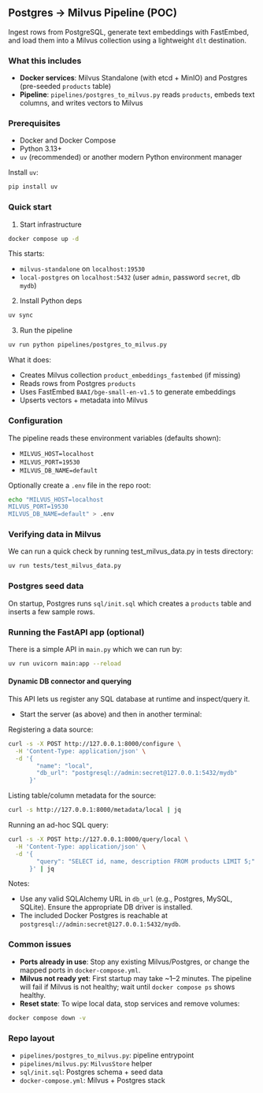 ## Postgres → Milvus Pipeline (POC)

Ingest rows from PostgreSQL, generate text embeddings with FastEmbed, and load them into a Milvus collection using a lightweight `dlt` destination.

### What this includes

- **Docker services**: Milvus Standalone (with etcd + MinIO) and Postgres (pre-seeded `products` table)
- **Pipeline**: `pipelines/postgres_to_milvus.py` reads `products`, embeds text columns, and writes vectors to Milvus

### Prerequisites

- Docker and Docker Compose
- Python 3.13+
- `uv` (recommended) or another modern Python environment manager

Install `uv`:

```bash
pip install uv
```

### Quick start

1. Start infrastructure

```bash
docker compose up -d
```

This starts:

- `milvus-standalone` on `localhost:19530`
- `local-postgres` on `localhost:5432` (user `admin`, password `secret`, db `mydb`)

2. Install Python deps

```bash
uv sync
```

3. Run the pipeline

```bash
uv run python pipelines/postgres_to_milvus.py
```

What it does:

- Creates Milvus collection `product_embeddings_fastembed` (if missing)
- Reads rows from Postgres `products`
- Uses FastEmbed `BAAI/bge-small-en-v1.5` to generate embeddings
- Upserts vectors + metadata into Milvus

### Configuration

The pipeline reads these environment variables (defaults shown):

- `MILVUS_HOST=localhost`
- `MILVUS_PORT=19530`
- `MILVUS_DB_NAME=default`

Optionally create a `.env` file in the repo root:

```bash
echo "MILVUS_HOST=localhost
MILVUS_PORT=19530
MILVUS_DB_NAME=default" > .env
```

### Verifying data in Milvus

We can run a quick check by running test_milvus_data.py in tests directory:

```bash
uv run tests/test_milvus_data.py
```

### Postgres seed data

On startup, Postgres runs `sql/init.sql` which creates a `products` table and inserts a few sample rows.

### Running the FastAPI app (optional)

There is a simple API in `main.py` which we can run by:

```bash
uv run uvicorn main:app --reload
```

#### Dynamic DB connector and querying

This API lets us register any SQL database at runtime and inspect/query it.

- Start the server (as above) and then in another terminal:

Registering a data source:

```bash
curl -s -X POST http://127.0.0.1:8000/configure \
  -H 'Content-Type: application/json' \
  -d '{
        "name": "local",
        "db_url": "postgresql://admin:secret@127.0.0.1:5432/mydb"
      }'
```

Listing table/column metadata for the source:

```bash
curl -s http://127.0.0.1:8000/metadata/local | jq
```

Running an ad-hoc SQL query:

```bash
curl -s -X POST http://127.0.0.1:8000/query/local \
  -H 'Content-Type: application/json' \
  -d '{
        "query": "SELECT id, name, description FROM products LIMIT 5;"
      }' | jq
```

Notes:

- Use any valid SQLAlchemy URL in `db_url` (e.g., Postgres, MySQL, SQLite). Ensure the appropriate DB driver is installed.
- The included Docker Postgres is reachable at `postgresql://admin:secret@127.0.0.1:5432/mydb`.

### Common issues

- **Ports already in use**: Stop any existing Milvus/Postgres, or change the mapped ports in `docker-compose.yml`.
- **Milvus not ready yet**: First startup may take ~1–2 minutes. The pipeline will fail if Milvus is not healthy; wait until `docker compose ps` shows healthy.
- **Reset state**: To wipe local data, stop services and remove volumes:

```bash
docker compose down -v
```

### Repo layout

- `pipelines/postgres_to_milvus.py`: pipeline entrypoint
- `pipelines/milvus.py`: `MilvusStore` helper
- `sql/init.sql`: Postgres schema + seed data
- `docker-compose.yml`: Milvus + Postgres stack
